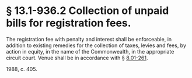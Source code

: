 # § 13.1-936.2 Collection of unpaid bills for registration fees.

<p>The registration fee with penalty and interest shall be enforceable, in addition to existing remedies for the collection of taxes, levies and fees, by action in equity, in the name of the Commonwealth, in the appropriate circuit court. Venue shall be in accordance with § <a href='http://law.lis.virginia.gov/vacode/8.01-261/'>8.01-261</a>.</p><p>1988, c. 405.</p>